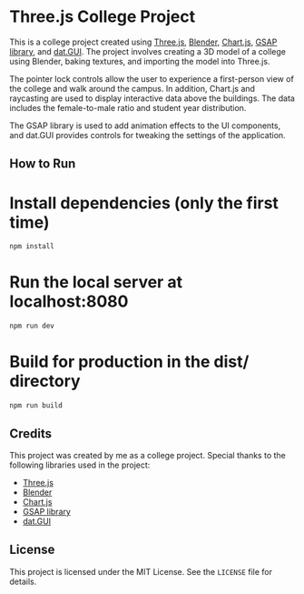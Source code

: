 <h1>Three.js College Project</h1>
<p>This is a college project created using <a href="https://threejs.org/" target="_new">Three.js</a>, <a href="https://www.blender.org/" target="_new">Blender</a>, <a href="https://www.chartjs.org/" target="_new">Chart.js</a>, <a href="https://greensock.com/gsap/" target="_new">GSAP library</a>, and <a href="https://github.com/dataarts/dat.gui" target="_new">dat.GUI</a>. The project involves creating a 3D model of a college using Blender, baking textures, and importing the model into Three.js.</p>
<p>The pointer lock controls allow the user to experience a first-person view of the college and walk around the campus. In addition, Chart.js and raycasting are used to display interactive data above the buildings. The data includes the female-to-male ratio and student year distribution.</p>
<p>The GSAP library is used to add animation effects to the UI components, and dat.GUI provides controls for tweaking the settings of the application.</p>
<h2>How to Run</h2>

# Install dependencies (only the first time)

```
npm install
```

# Run the local server at localhost:8080

```
npm run dev
```

# Build for production in the dist/ directory

```
npm run build
```

<h2>Credits</h2>
<p>This project was created by me as a college project. Special thanks to the following libraries used in the project:</p>
<ul>
   <li><a href="https://threejs.org/" target="_new">Three.js</a></li>
   <li><a href="https://www.blender.org/" target="_new">Blender</a></li>
   <li><a href="https://www.chartjs.org/" target="_new">Chart.js</a></li>
   <li><a href="https://greensock.com/gsap/" target="_new">GSAP library</a></li>
   <li><a href="https://github.com/dataarts/dat.gui" target="_new">dat.GUI</a></li>
</ul>
<h2>License</h2>
<p>This project is licensed under the MIT License. See the <code>LICENSE</code> file for details.</p>

